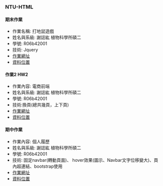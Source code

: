 ### NTU-HTML

#### 期末作業
* 作業名稱: 打地鼠遊戲
* 姓名與系級: 謝誌紘 植物科學所碩二
* 學號: R06b42001
* 技術: Jquery
* [作業網址](https://dppss90008.github.io/NTU-HTML/MyFinal/index.html)
* [資料位置](https://github.com/dppss90008/NTU-HTML/tree/master/MyFinal)

#### 作業2 HW2
* 作業內容: 電商前端
* 姓名與系級: 謝誌紘 植物科學所碩二
* 學號: R06b42001
* 技術:換頁(總共幾頁，上下頁)
* [作業網址](https://dppss90008.github.io/NTU-HTML/shopping%20web/index.html)
* [資料位置](https://github.com/dppss90008/NTU-HTML/tree/master/shopping%20web)

#### 期中作業
* 作業內容: 個人履歷
* 姓名與系級: 謝誌紘 植物科學所碩二
* 學號: R06b42001
* 技術: 固定navbar(轉動頁面)、 hover效果(圖示、Navbar文字位移變大)、頁內超連結、bootstrap使用
* [作業網址](https://dppss90008.github.io/NTU-HTML/CV/index.html)
* [資料位置](https://github.com/dppss90008/NTU-HTML/tree/master/CV)
